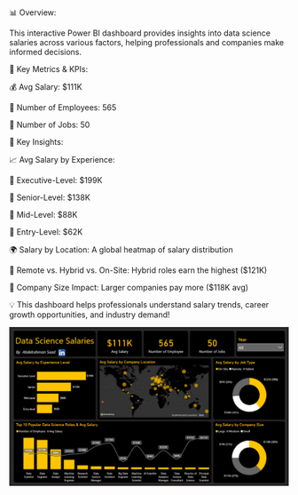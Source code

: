 📊 Overview:

This interactive Power BI dashboard provides insights into data science salaries across various factors, helping professionals and companies make informed decisions.

🔹 Key Metrics & KPIs:

💰 Avg Salary: $111K

👥 Number of Employees: 565

💼 Number of Jobs: 50

🔹 Key Insights:

📈 Avg Salary by Experience:

🔸 Executive-Level: $199K

🔹 Senior-Level: $138K

🔸 Mid-Level: $88K

🔹 Entry-Level: $62K

🌍 Salary by Location: A global heatmap of salary distribution

🏡 Remote vs. Hybrid vs. On-Site: Hybrid roles earn the highest ($121K)

🏢 Company Size Impact: Larger companies pay more ($118K avg)

💡 This dashboard helps professionals understand salary trends, career growth opportunities, and industry demand!

![Dashboard](Y_Salaries%20Dashboard/Dashboard.png)
